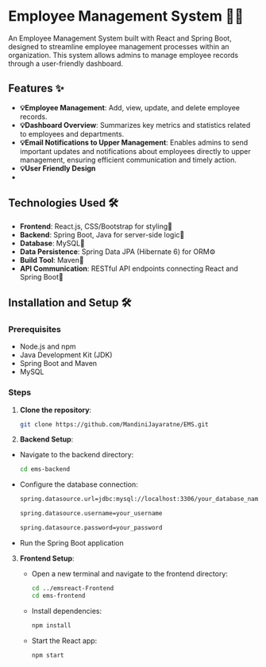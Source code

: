 # Employee Management System 🧑‍💼

An Employee Management System built with React and Spring Boot, designed to streamline employee management processes within an organization. This system allows admins to manage employee records through a user-friendly dashboard.

## Features ✨

* **💡Employee Management**: Add, view, update, and delete employee records.
* **💡Dashboard Overview**: Summarizes key metrics and statistics related to employees and departments.
* **💡Email Notifications to Upper Management**: Enables admins to send important updates and notifications about employees directly to upper management, ensuring efficient communication and timely action.
* **💡User Friendly Design**
* 
## Technologies Used 🛠️

* **Frontend**: React.js, CSS/Bootstrap for styling🎨
* **Backend**: Spring Boot, Java for server-side logic🌱
* **Database**: MySQL💾
* **Data Persistence**: Spring Data JPA (Hibernate 6) for ORM⚙️
* **Build Tool**: Maven🔨
* **API Communication**: RESTful API endpoints connecting React and Spring Boot🔗 

## Installation and Setup 🛠️

### Prerequisites

- Node.js and npm
- Java Development Kit (JDK)
- Spring Boot and Maven
- MySQL 

### Steps

1. **Clone the repository**:
   ```bash
   git clone https://github.com/MandiniJayaratne/EMS.git
   

2. **Backend Setup**:
- Navigate to the backend directory:
     ```bash
     cd ems-backend
     ```
- Configure the database connection:
     
     ```bash
    spring.datasource.url=jdbc:mysql://localhost:3306/your_database_name
     ```
     ```bash
    spring.datasource.username=your_username
     ```
     ```bash
    spring.datasource.password=your_password
     ```

- Run the Spring Boot application
     

3. **Frontend Setup**:
   - Open a new terminal and navigate to the frontend directory:
     ```bash
     cd ../emsreact-Frontend
     cd ems-frontend
     ```

   - Install dependencies:
     ```bash
     npm install
     ```

   - Start the React app:
     ```bash
     npm start
     ```

   


